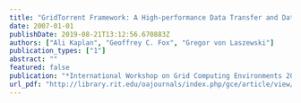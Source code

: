```yaml
---
title: "GridTorrent Framework: A High-performance Data Transfer and Data Sharing Framework for Scientific Computing"
date: 2007-01-01
publishDate: 2019-08-21T13:12:56.670883Z
authors: ["Ali Kaplan", "Geoffrey C. Fox", "Gregor von Laszewski"]
publication_types: ["1"]
abstract: ""
featured: false
publication: "*International Workshop on Grid Computing Environments 2007 in Conjunction with SC07*"
url_pdf: "http://library.rit.edu/oajournals/index.php/gce/article/view/85/46"
---
```


